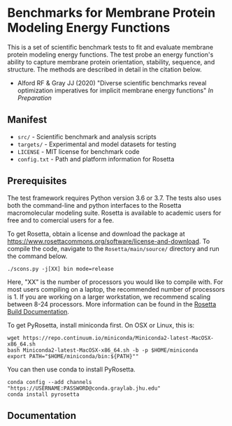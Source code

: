 # Benchmarks for Membrane Protein Modeling Energy Functions

This is a set of scientific benchmark tests to fit and evaluate membrane protein modeling energy functions. The test probe an energy function's ability to capture membrane protein orientation, stability, sequence, and structure. The methods are described in detail in the citation below. 

 - Alford RF & Gray JJ (2020) "Diverse scientific benchmarks reveal optimization imperatives for implicit membrane energy functions" _In Preparation_

## Manifest

 - `src/` - Scientific benchmark and analysis scripts
 - `targets/` - Experimental and model datasets for testing
 - `LICENSE` - MIT license for benchmark code
 - `config.txt` - Path and platform information for Rosetta

## Prerequisites

The test framework requires Python version 3.6 or 3.7. The tests also uses both the command-line and python interfaces to the Rosetta macromolecular modeling suite. Rosetta is available to academic users for free and to comercial users for a fee. 

To get Rosetta, obtain a license and download the package at <https://www.rosettacommons.org/software/license-and-download>. To compile the code, navigate to the `Rosetta/main/source/` directory and run the command below. 

```
./scons.py -j[XX] bin mode=release 
```

Here, "XX" is the number of processors you would like to compile with. For most users compiling on a laptop, the recommended number of processors is 1. If you are working on a larger workstation, we recommend scaling between 8-24 processors. More information can be found in the [Rosetta Build Documentation](https://www.rosettacommons.org/docs/wiki/build_documentation/Build-Documentation#setting-up-rosetta-3_basic-setup). 

To get PyRosetta, install miniconda first. On OSX or Linux, this is: 

```
wget https://repo.continuum.io/miniconda/Miniconda2-latest-MacOSX-x86_64.sh
bash Miniconda2-latest-MacOSX-x86_64.sh -b -p $HOME/miniconda
export PATH="$HOME/miniconda/bin:${PATH}""
```

You can then use conda to install PyRosetta. 

```
conda config --add channels "https://USERNAME:PASSWORD@conda.graylab.jhu.edu"
conda install pyrosetta
```

## Documentation




